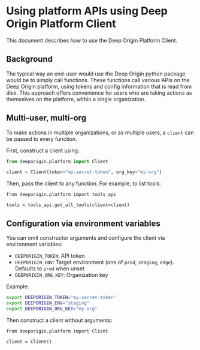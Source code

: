 # Using platform APIs using Deep Origin Platform Client

This document describes how to use the Deep Origin Platform Client. 

## Background

The typical way an end-user would use the Deep Origin python package would be to simply call functions. These functions call various APIs on the Deep Origin platform, using tokens and config information that is read from disk. This approach offers convenience for users who are taking actions as themselves on the platform, within a single organization.  

## Multi-user, multi-org

To make actions in multiple organizations, or as multiple users, a `client` can be passed to every function. 

First, construct a client using:


```python
from deeporigin.platform import Client

client = Client(token="my-secret-token", org_key="my-org")
```

Then, pass the client to any function. For example, to list tools:

```{.python notest}
from deeporigin.platform import tools_api

tools = tools_api.get_all_tools(client=client)
```

## Configuration via environment variables

You can omit constructor arguments and configure the client via environment variables:

- `DEEPORIGIN_TOKEN`: API token
- `DEEPORIGIN_ENV`: Target environment (one of `prod`, `staging`, `edge`). Defaults to `prod` when unset
- `DEEPORIGIN_ORG_KEY`: Organization key

Example:

```bash
export DEEPORIGIN_TOKEN="my-secret-token"
export DEEPORIGIN_ENV="staging"
export DEEPORIGIN_ORG_KEY="my-org"
```

Then construct a client without arguments:

```{.python notest}
from deeporigin.platform import Client

client = Client()
```